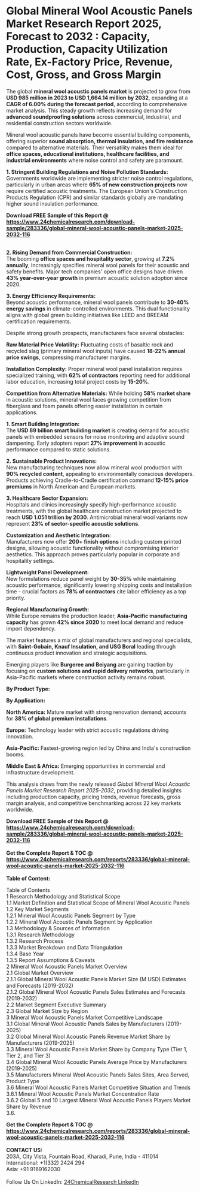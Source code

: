 <h1>Global Mineral Wool Acoustic Panels Market Research Report 2025, Forecast to 2032 : Capacity, Production, Capacity Utilization Rate, Ex-Factory Price, Revenue, Cost, Gross, and Gross Margin</h1><p>The global <strong>mineral wool acoustic panels market</strong> is projected to grow from <strong>USD 985 million in 2023 to USD 1,664.14 million by 2032</strong>, expanding at a <strong>CAGR of 6.00% during the forecast period</strong>, according to comprehensive market analysis. This steady growth reflects increasing demand for <strong>advanced soundproofing solutions</strong> across commercial, industrial, and residential construction sectors worldwide.</p><p>Mineral wool acoustic panels have become essential building components, offering superior <strong>sound absorption, thermal insulation, and fire resistance</strong> compared to alternative materials. Their versatility makes them ideal for <strong>office spaces, educational institutions, healthcare facilities, and industrial environments</strong> where noise control and safety are paramount.</p><p><strong>1. Stringent Building Regulations and Noise Pollution Standards:</strong><br>
Governments worldwide are implementing stricter noise control regulations, particularly in urban areas where <strong>65% of new construction projects</strong> now require certified acoustic treatments. The European Union's Construction Products Regulation (CPR) and similar standards globally are mandating higher sound insulation performance.</p><div><b>Download FREE Sample of this Report @ 
            <a href="https://www.24chemicalresearch.com/download-sample/283336/global-mineral-wool-acoustic-panels-market-2025-2032-116">
            https://www.24chemicalresearch.com/download-sample/283336/global-mineral-wool-acoustic-panels-market-2025-2032-116</a></b></div><br><p><strong>2. Rising Demand from Commercial Construction:</strong><br>
The booming <strong>office spaces and hospitality sector</strong>, growing at <strong>7.2% annually</strong>, increasingly specifies mineral wool panels for their acoustic and safety benefits. Major tech companies' open office designs have driven <strong>43% year-over-year growth</strong> in premium acoustic solution adoption since 2020.</p><p><strong>3. Energy Efficiency Requirements:</strong><br>
Beyond acoustic performance, mineral wool panels contribute to <strong>30-40% energy savings</strong> in climate-controlled environments. This dual functionality aligns with global green building initiatives like LEED and BREEAM certification requirements.</p><p>Despite strong growth prospects, manufacturers face several obstacles:</p><p><strong>Raw Material Price Volatility:</strong> Fluctuating costs of basaltic rock and recycled slag (primary mineral wool inputs) have caused <strong>18-22% annual price swings</strong>, compressing manufacturer margins.</p><p><strong>Installation Complexity:</strong> Proper mineral wool panel installation requires specialized training, with <strong>62% of contractors</strong> reporting need for additional labor education, increasing total project costs by <strong>15-20%</strong>.</p><p><strong>Competition from Alternative Materials:</strong> While holding <strong>58% market share</strong> in acoustic solutions, mineral wool faces growing competition from fiberglass and foam panels offering easier installation in certain applications.</p><p><strong>1. Smart Building Integration:</strong><br>
The <strong>USD 89 billion smart building market</strong> is creating demand for acoustic panels with embedded sensors for noise monitoring and adaptive sound dampening. Early adopters report <strong>27% improvement</strong> in acoustic performance compared to static solutions.</p><p><strong>2. Sustainable Product Innovations:</strong><br>
New manufacturing techniques now allow mineral wool production with <strong>90% recycled content</strong>, appealing to environmentally conscious developers. Products achieving Cradle-to-Cradle certification command <strong>12-15% price premiums</strong> in North American and European markets.</p><p><strong>3. Healthcare Sector Expansion:</strong><br>
Hospitals and clinics increasingly specify high-performance acoustic treatments, with the global healthcare construction market projected to reach <strong>USD 1.051 trillion by 2030</strong>. Antimicrobial mineral wool variants now represent <strong>23% of sector-specific acoustic solutions</strong>.</p><p><strong>Customization and Aesthetic Integration:</strong><br>
	Manufacturers now offer <strong>200+ finish options</strong> including custom printed designs, allowing acoustic functionality without compromising interior aesthetics. This approach proves particularly popular in corporate and hospitality settings.</p><p><strong>Lightweight Panel Development:</strong><br>
	New formulations reduce panel weight by <strong>30-35%</strong> while maintaining acoustic performance, significantly lowering shipping costs and installation time - crucial factors as <strong>78% of contractors</strong> cite labor efficiency as a top priority.</p><p><strong>Regional Manufacturing Growth:</strong><br>
	While Europe remains the production leader, <strong>Asia-Pacific manufacturing capacity</strong> has grown <strong>42% since 2020</strong> to meet local demand and reduce import dependency.</p><p>The market features a mix of global manufacturers and regional specialists, with <strong>Saint-Gobain, Knauf Insulation, and USG Boral</strong> leading through continuous product innovation and strategic acquisitions.</p><p>Emerging players like <strong>Burgeree and Beiyang</strong> are gaining traction by focusing on <strong>custom solutions and rapid delivery networks</strong>, particularly in Asia-Pacific markets where construction activity remains robust.</p><p><strong>By Product Type:</strong></p><p><strong>By Application:</strong></p><p><strong>North America:</strong> Mature market with strong renovation demand; accounts for <strong>38% of global premium installations</strong>.</p><p><strong>Europe:</strong> Technology leader with strict acoustic regulations driving innovation.</p><p><strong>Asia-Pacific:</strong> Fastest-growing region led by China and India's construction booms.</p><p><strong>Middle East &amp; Africa:</strong> Emerging opportunities in commercial and infrastructure development.</p><p>This analysis draws from the newly released <em>Global Mineral Wool Acoustic Panels Market Research Report 2025-2032</em>, providing detailed insights including production capacity, pricing trends, revenue forecasts, gross margin analysis, and competitive benchmarking across 22 key markets worldwide.</p><div><b>Download FREE Sample of this Report @ 
            <a href="https://www.24chemicalresearch.com/download-sample/283336/global-mineral-wool-acoustic-panels-market-2025-2032-116">
            https://www.24chemicalresearch.com/download-sample/283336/global-mineral-wool-acoustic-panels-market-2025-2032-116</a></b></div><br><div><b>Get the Complete Report & TOC @ 
            <a href="https://www.24chemicalresearch.com/reports/283336/global-mineral-wool-acoustic-panels-market-2025-2032-116">
            https://www.24chemicalresearch.com/reports/283336/global-mineral-wool-acoustic-panels-market-2025-2032-116</a></b></div><br>
            <b>Table of Content:</b><p>Table of Contents<br />
1 Research Methodology and Statistical Scope<br />
1.1 Market Definition and Statistical Scope of Mineral Wool Acoustic Panels<br />
1.2 Key Market Segments<br />
1.2.1 Mineral Wool Acoustic Panels Segment by Type<br />
1.2.2 Mineral Wool Acoustic Panels Segment by Application<br />
1.3 Methodology & Sources of Information<br />
1.3.1 Research Methodology<br />
1.3.2 Research Process<br />
1.3.3 Market Breakdown and Data Triangulation<br />
1.3.4 Base Year<br />
1.3.5 Report Assumptions & Caveats<br />
2 Mineral Wool Acoustic Panels Market Overview<br />
2.1 Global Market Overview<br />
2.1.1 Global Mineral Wool Acoustic Panels Market Size (M USD) Estimates and Forecasts (2019-2032)<br />
2.1.2 Global Mineral Wool Acoustic Panels Sales Estimates and Forecasts (2019-2032)<br />
2.2 Market Segment Executive Summary<br />
2.3 Global Market Size by Region<br />
3 Mineral Wool Acoustic Panels Market Competitive Landscape<br />
3.1 Global Mineral Wool Acoustic Panels Sales by Manufacturers (2019-2025)<br />
3.2 Global Mineral Wool Acoustic Panels Revenue Market Share by Manufacturers (2019-2025)<br />
3.3 Mineral Wool Acoustic Panels Market Share by Company Type (Tier 1, Tier 2, and Tier 3)<br />
3.4 Global Mineral Wool Acoustic Panels Average Price by Manufacturers (2019-2025)<br />
3.5 Manufacturers Mineral Wool Acoustic Panels Sales Sites, Area Served, Product Type<br />
3.6 Mineral Wool Acoustic Panels Market Competitive Situation and Trends<br />
3.6.1 Mineral Wool Acoustic Panels Market Concentration Rate<br />
3.6.2 Global 5 and 10 Largest Mineral Wool Acoustic Panels Players Market Share by Revenue<br />
3.6.</p><div><b>Get the Complete Report & TOC @ 
            <a href="https://www.24chemicalresearch.com/reports/283336/global-mineral-wool-acoustic-panels-market-2025-2032-116">
            https://www.24chemicalresearch.com/reports/283336/global-mineral-wool-acoustic-panels-market-2025-2032-116</a></b></div><br><b>CONTACT US:</b><br>
            203A, City Vista, Fountain Road, Kharadi, Pune, India - 411014<br>
            International: +1(332) 2424 294<br>
            Asia: +91 9169162030 <br><br>
            Follow Us On LinkedIn: <a href="https://www.linkedin.com/company/24chemicalresearch/">24ChemicalResearch LinkedIn</a>